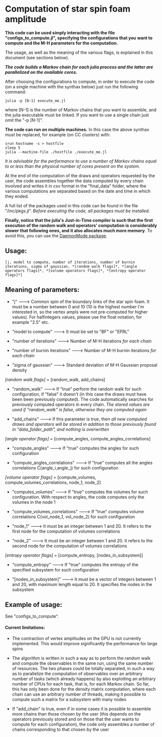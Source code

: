 # Computation of star spin foam amplitude

**This code can be used simply interacting with the file "configs_to_compute.jl", specifying the configurations that you want to compute and the M-H parameters for the computation.**


The usage, as well as the meaning of the various flags, is explained in this document (see sections below). 

***The code builds a Markov chain for each julia process and the latter are parallelized on the available cores.***

After choosing the configurations to compute, in order to execute the code (on a single machine with the synthax below) just run the following command:

```
julia -p [N-1] execute_me.jl
```

where [N-1] is the number of Markov chains that you want to assemble, and the julia executable must be linked. If you want to use a single chain just omit the "-p [N-1]".

**The code can run on multiple machines.** In this case the above synthax must be replaced, for example (on CC clusters) with:

```
srun hostname -s > hostfile
sleep 5
julia --machine-file ./hostfile ./execute_me.jl
```

*It is advisable for the performance to use a number of Markov chains equal to or less than the physical number of cores present on the system.*

At the end of the computation of the draws and operators requested by the user, the code assembles together the data computed by every chain involved and writes it in csv format in the "final_data" folder, where the various computations are separated based on the date and time in which they ended.

A full list of the packages used in this code can be found in the file "/inc/pkgs.jl". *Before executing the code, all packages must be installed.*

**Finally, notice that the julia's Just-in-Time compiler is such that the first execution of the random walk and operators' computation is considerably slower that following ones, and it also allocates much more memory**. To avoid this, you can use the [DaemonMode package](https://github.com/dmolina/DaemonMode.jl).


## Usage:

```
[j, model to compute, number of iterations, number of burnin iterations, sigma of gaussian, *[random walk flags]*, *[angle operators flags]*, *[volume operators flags]*, *[entropy operator flags]*]

```



## Meaning of parameters:


- "j" ---> Common spin of the boundary links of the star spin foam. It must be a number between 0 and 10 (10 is the highest number I'm interested in, so the vertex ampls were not pre-computed for higher values). For halfintegers values, please use the float notation, for example "2.5" etc.
  
- "model to compute" ---> It must be set to "BF" or "EPRL"

- "number of iterations" ---> Number of M-H iterations *for each chain*

- "number of burnin iterations" ---> Number of M-H burnin iterations *for each chain*

- "sigma of gaussian" ---> Standard deviation of M-H Gaussian proposal density


*[random walk flags]* = [random_walk, add_chains]

- "random_walk" --->  If "true" perform the random walk for such configuration, if "false" it doesn't (in this case the draws must have been been previously computed). The code automatically searches for previously computed operators in every chain. *The stored values are used if "random_walk" is false, otherwise they are computed again*

- "add_chains"  --->  If this parameter is true, then *all new computed draws and operators will be stored in addition to those previously found in "data_folder_path", and nothing is overwritten*
      
                                                       
*[angle operator flags]* = [compute_angles, compute_angles_correlations]

- "compute_angles"              --->  If "true" computes the angles for such configuration

- "compute_angles_correlations" --->  If "true" computes all the angles correlations C(angle_i,angle_j) for such configuration


*[volume operator flags]* = [compute_volumes, compute_volumes_correlations, node_1, node_2]

- "computes_volumes"             ---> If "true" computes the volumes for such configuration. With respect to angles, the code computes only the volumes in the node 1
                                      
- "compute_volumes_correlations" ---> If "true" computes volume correlations C(vol_node_1, vol_node_2) for such configuration
                                      
- "node_1"                       ---> It must be an integer between 1 and 20. It refers to the first node for the computation of volumes correlations

- "node_2"                       ---> It must be an integer between 1 and 20. It refers to the second node for the computation of volumes correlations


*[entropy operator flags]* = [compute_entropy, [nodes_in_subsystem]]

- "compute_entropy"              ---> If "true" computes the entropy of the specified subsystem for such configuration
                                      
- "[nodes_in_subsystem]"         ---> It must be a vector of integers between 1 and 20, with maximum length equal to 20. It specifies the nodes in the subsystem
                                      


## Example of usage:

See "configs_to_compute".



#### Current limitations:

- The contraction of vertex amplitudes on the GPU is not currently implemented. This would improve significantly the performance for large spins

- The algorithm is written in such a way as to perform the random walk and compute the observables in the same run, using the same number of resources. The two phases could be totally separated, in such a way as to parallelize the computation of observables over an arbitrary number of tasks (which already happens) by also exploiting an arbitrary number of CPUs for each task, that is, for each Markov chain. So far, this has only been done for the density matrix computation, where each chain can use an arbitrary number of threads, making it possible to compute such a matrix for a subsystem with many nodes

- If "add_chain" is true, even if in some cases it is possible to assemble more chains than those chosen by the user (this depends on the operators previously stored and on those that the user wants to compute for each configuration), the code only assembles a number of chains corresponding to that chosen by the user



